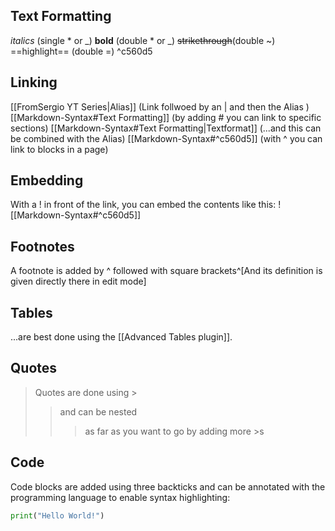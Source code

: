 ## Text Formatting
*italics* (single * or _)
**bold** (double * or _)
~~strikethrough~~(double ~)
==highlight== (double =) ^c560d5

## Linking
[[FromSergio YT Series|Alias]] (Link follwoed by an | and then the Alias )
[[Markdown-Syntax#Text Formatting]] (by adding # you can link to specific sections)
[[Markdown-Syntax#Text Formatting|Textformat]] (...and this can be combined with the Alias)
[[Markdown-Syntax#^c560d5]] (with ^ you can link to blocks in a page)

## Embedding
With a ! in front of the link, you can embed the contents like this:
![[Markdown-Syntax#^c560d5]]

## Footnotes
A footnote is added by ^ followed with square brackets^[And its definition is given directly there in edit mode] 

## Tables
...are best done using the [[Advanced Tables plugin]].

## Quotes
> Quotes are done using >
>> and can be nested
>>> as far as you want to go
>>> by adding more >s

## Code
Code blocks are added using three backticks and can be annotated with the programming language to enable syntax highlighting:
```python
print("Hello World!")
```
